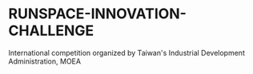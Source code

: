 # RUNSPACE-INNOVATION-CHALLENGE
International competition organized by Taiwan's Industrial Development Administration, MOEA
